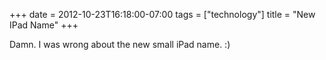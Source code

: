 +++
date = 2012-10-23T16:18:00-07:00
tags = ["technology"]
title = "New IPad Name"
+++

Damn. I was wrong about the new small iPad name. :)
